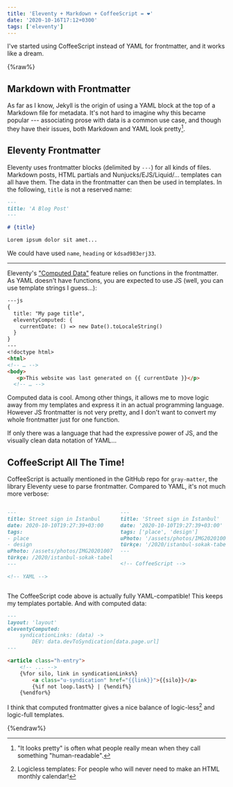```yaml
---
title: 'Eleventy + Markdown + CoffeeScript = ❤'
date: '2020-10-16T17:12+0300'
tags: ['eleventy']
---
```


I've started using CoffeeScript instead of YAML for frontmatter, and it works like a dream.

<!-- endexcerpt -->

{%raw%}

## Markdown with Frontmatter

As far as I know, Jekyll is the origin of using a YAML block at the top of a Markdown file for metadata. It's not hard to imagine why this became popular --- associating prose with data is a common use case, and though they have their issues, both Markdown and YAML look pretty[^1].

[^1]:	"It looks pretty" is often what people really mean when they call something "human-readable".

## Eleventy Frontmatter

Eleventy uses frontmatter blocks (delimited by `---`) for all kinds of files. Markdown posts, HTML partials and Nunjucks/EJS/Liquid/... templates can all have them. The data in the frontmatter can then be used in templates. In the following, `title` is not a reserved name:

```md
---
title: 'A Blog Post'
---

# {title}

Lorem ipsum dolor sit amet...

```

We could have used `name`, `heading` or `kdsad983erj33`.

---

Eleventy's ["Computed Data"][computed-data-docs] feature relies on functions in the frontmatter. As YAML doesn't have functions, you are expected to use JS (well, you can use template strings I guess...):

```md
---js
{
  title: "My page title",
  eleventyComputed: {
    currentDate: () => new Date().toLocaleString()
  }
}
---
<!doctype html>
<html>
<!-- … -->
<body>
   <p>This website was last generated on {{ currentDate }}</p>
  <!-- … -->
```


[computed-data-docs]:	https://www.11ty.dev/docs/data-computed/
[js-frontmatter-docs]:	https://www.11ty.dev/docs/data-frontmatter/#javascript-front-matter

Computed data is cool. Among other things, it allows me to move logic away from my templates and express it in an actual programming language. However JS frontmatter is not very pretty, and I don't want to convert my whole frontmatter just for one function.

If only there was a language that had the expressive power of JS, and the visually clean data notation of YAML...

## CoffeeScript All The Time!

CoffeeScript is actually mentioned in the GitHub repo for `gray-matter`, the library Eleventy uese to parse frontmatter. Compared to YAML, it's not much more verbose:

<div style="display:grid;grid-template-columns:1fr 1fr; gap: 2ch">

```md
---
title: Street sign in İstanbul
date: 2020-10-10T19:27:39+03:00
tags:
- place
- design
uPhoto: /assets/photos/IMG20201007085906-02.jpeg
türkçe: /2020/istanbul-sokak-tabelasi/
---

<!-- YAML -->
```

```md
---
title: 'Street sign in İstanbul'
date: '2020-10-10T19:27:39+03:00'
tags: ['place', 'design']
uPhoto: '/assets/photos/IMG20201007085906-02.jpeg'
türkçe: '/2020/istanbul-sokak-tabelasi/'
---

<!-- CoffeeScript -->
```

</div>

The CoffeeScript code above is actually fully YAML-compatible! This keeps my templates portable. And with computed data:

```md
---
layout: 'layout'
eleventyComputed:
	syndicationLinks: (data) ->
		DEV: data.devToSyndication[data.page.url]
---

<article class="h-entry">
	<!-- ... -->
	{%for silo, link in syndicationLinks%}
		<a class="u-syndication" href="{{link}}">{{silo}}</a>
		{%if not loop.last%} | {%endif%}
	{%endfor%}
```

I think that computed frontmatter gives a nice balance of logic-less[^2] and logic-full templates.

[^2]:	Logicless templates: For people who will never need to make an HTML monthly calendar!

{%endraw%}
